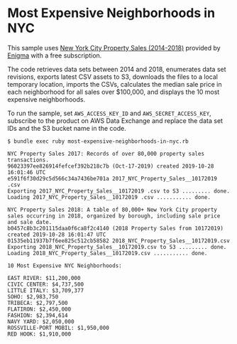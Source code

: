 # Most Expensive Neighborhoods in NYC

This sample uses [New York City Property Sales (2014-2018)](https://console.aws.amazon.com/dataexchange/home?region=us-east-1#/products/prodview-27ompcouk2o6i) provided by [Enigma](https://aws.amazon.com/marketplace/seller-profile?id=46c64acb-20c1-41fe-a495-a364f64d0083) with a free subscription. 

The code retrieves data sets between 2014 and 2018, enumerates data set revisions, exports latest CSV assets to S3, downloads the files to a local temporary location, imports the CSVs, calculates the median sale price in each neighborhood for all sales over $100,000, and displays the 10 most expensive neighborhoods.

To run the sample, set `AWS_ACCESS_KEY_ID` and `AWS_SECRET_ACCESS_KEY`, subscribe to the product on AWS Data Exchange and replace the data set IDs and the S3 bucket name in the code.

```
$ bundle exec ruby most-expensive-neighborhoods-in-nyc.rb

NYC Property Sales 2017: Records of over 80,000 property sales transactions. 
96023397ee826914fefcef392b218c7b (Oct-17-2019) created 2019-10-28 16:01:46 UTC
e591f6f30d29c5d566c34a7436be701a 2017_NYC_Property_Sales__10172019 .csv
Exporting 2017_NYC_Property_Sales__10172019 .csv to S3 ......... done.
Loading 2017_NYC_Property_Sales__10172019 .csv ........... done.

NYC Property Sales 2018: A table of 80,000+ New York City property sales occurring in 2018, organized by borough, including sale price and sale date. 
b0457c8b3c201115daa0f6ca8f2c4140 (2018 Property Sales from 10172019) created 2019-10-28 16:01:47 UTC
01535eb11937b7f6ee825c512cb58582 2018_NYC_Property_Sales__10172019.csv
Exporting 2018_NYC_Property_Sales__10172019.csv to S3 ......... done.
Loading 2018_NYC_Property_Sales__10172019.csv ........... done.

10 Most Expensive NYC Neighborhoods:

EAST RIVER: $11,200,000
CIVIC CENTER: $4,737,500
LITTLE ITALY: $3,709,377
SOHO: $2,983,750
TRIBECA: $2,797,500
FLATIRON: $2,450,000
FASHION: $2,394,614
NAVY YARD: $2,050,000
ROSSVILLE-PORT MOBIL: $1,950,000
RED HOOK: $1,910,000
```
